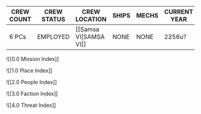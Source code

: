 
| **CREW COUNT** | **CREW STATUS** | **CREW LOCATION**      | **SHIPS** | **MECHS** | **CURRENT YEAR** |
| -------------- | --------------- | ---------------------- | --------- | --------- | ---------------- |
| 6 PCs          | EMPLOYED        | [[Samsa VI\|SAMSA VI]] | NONE      | NONE      | 2256u?           |

![[0.0 Mission Index]]

![[1.0 Place Index]]

![[2.0 People Index]]

![[3.0 Faction Index]]

![[4.0 Threat Index]]


